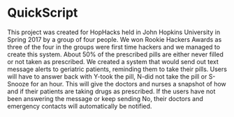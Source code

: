 # QuickScript
This project was created for HopHacks held in John Hopkins University in Spring 2017 by a group of four people. 
We won Rookie Hackers Awards as three of the four in the groups were first time hackers and we managed to create this system.
About 50% of the prescribed pills are either never filled or not taken as prescribed.
We created a system that would send out text message alerts to geriatric patients, reminding them to take their pills. 
Users will have to answer back with Y-took the pill, N-did not take the pill or S-Snooze for an hour.
This will give the doctors and nurses a snapshot of how and if their patients are taking drugs as prescribed.
If the users have not been answering the message or keep sending No, their doctors and emergency contacts will automatically be notified.


